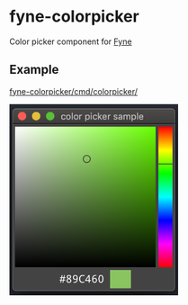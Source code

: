 fyne-colorpicker
====

Color picker component for [Fyne](https://fyne.io/)

## Example

[fyne-colorpicker/cmd/colorpicker/](./cmd/colorpicker/)

<img src="./resource/image.png" width=300>
